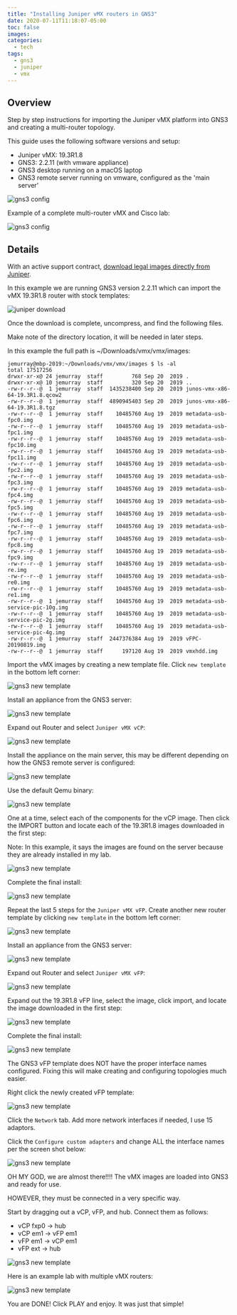 ```yaml
---
title: "Installing Juniper vMX routers in GNS3"
date: 2020-07-11T11:18:07-05:00
toc: false
images:
categories:
  - tech
tags: 
  - gns3
  - juniper
  - vmx
---
```


## Overview

Step by step instructions for importing the Juniper vMX platform into GNS3 and creating a multi-router topology.

This guide uses the following software versions and setup:

- Juniper vMX: 19.3R1.8
- GNS3: 2.2.11 (with vmware appliance)
- GNS3 desktop running on a macOS laptop
- GNS3 remote server running on vmware, configured as the 'main server'

![gns3 config](/images/gns3config.png)

Example of a complete multi-router vMX and Cisco lab:

![gns3 config](/images/gns3fulllabexample.png)

## Details

With an active support contract, [download legal images directly from Juniper](https://support.juniper.net/support/downloads/?p=vmx).

In this example we are running GNS3 version 2.2.11 which can import the vMX 19.3R1.8 router with stock templates:

![juniper download](/images/juniperimagedownload.png)

Once the download is complete, uncompress, and find the following files.  

Make note of the directory location, it will be needed in later steps.

In this example the full path is ~/Downloads/vmx/vmx/images:

```
jemurray@mbp-2019:~/Downloads/vmx/vmx/images $ ls -al
total 17517256
drwxr-xr-x@ 24 jemurray  staff         768 Sep 20  2019 .
drwxr-xr-x@ 10 jemurray  staff         320 Sep 20  2019 ..
-rw-r--r--@  1 jemurray  staff  1435238400 Sep 20  2019 junos-vmx-x86-64-19.3R1.8.qcow2
-rw-r--r--@  1 jemurray  staff  4890945403 Sep 20  2019 junos-vmx-x86-64-19.3R1.8.tgz
-rw-r--r--@  1 jemurray  staff    10485760 Aug 19  2019 metadata-usb-fpc0.img
-rw-r--r--@  1 jemurray  staff    10485760 Aug 19  2019 metadata-usb-fpc1.img
-rw-r--r--@  1 jemurray  staff    10485760 Aug 19  2019 metadata-usb-fpc10.img
-rw-r--r--@  1 jemurray  staff    10485760 Aug 19  2019 metadata-usb-fpc11.img
-rw-r--r--@  1 jemurray  staff    10485760 Aug 19  2019 metadata-usb-fpc2.img
-rw-r--r--@  1 jemurray  staff    10485760 Aug 19  2019 metadata-usb-fpc3.img
-rw-r--r--@  1 jemurray  staff    10485760 Aug 19  2019 metadata-usb-fpc4.img
-rw-r--r--@  1 jemurray  staff    10485760 Aug 19  2019 metadata-usb-fpc5.img
-rw-r--r--@  1 jemurray  staff    10485760 Aug 19  2019 metadata-usb-fpc6.img
-rw-r--r--@  1 jemurray  staff    10485760 Aug 19  2019 metadata-usb-fpc7.img
-rw-r--r--@  1 jemurray  staff    10485760 Aug 19  2019 metadata-usb-fpc8.img
-rw-r--r--@  1 jemurray  staff    10485760 Aug 19  2019 metadata-usb-fpc9.img
-rw-r--r--@  1 jemurray  staff    10485760 Aug 19  2019 metadata-usb-re.img
-rw-r--r--@  1 jemurray  staff    10485760 Aug 19  2019 metadata-usb-re0.img
-rw-r--r--@  1 jemurray  staff    10485760 Aug 19  2019 metadata-usb-re1.img
-rw-r--r--@  1 jemurray  staff    10485760 Aug 19  2019 metadata-usb-service-pic-10g.img
-rw-r--r--@  1 jemurray  staff    10485760 Aug 19  2019 metadata-usb-service-pic-2g.img
-rw-r--r--@  1 jemurray  staff    10485760 Aug 19  2019 metadata-usb-service-pic-4g.img
-rw-r--r--@  1 jemurray  staff  2447376384 Aug 19  2019 vFPC-20190819.img
-rw-r--r--@  1 jemurray  staff      197120 Aug 19  2019 vmxhdd.img
```

Import the vMX images by creating a new template file.  Click `new template` in the bottom left corner:

![gns3 new template](/images/gns3newtemplate.png)

Install an appliance from the GNS3 server:

![gns3 new template](/images/gns3fromserver.png)

Expand out Router and select `Juniper vMX vCP`:

![gns3 new template](/images/gns3routervcp.png)

Install the appliance on the main server, this may be different depending on how the GNS3 remote server is configured:

![gns3 new template](/images/gns3installonmain.png)

Use the default Qemu binary:

![gns3 new template](/images/gns3qemu.png)

One at a time, select each of the components for the vCP image.  Then click the IMPORT button and locate each of the 19.3R1.8 images downloaded in the first step:

Note: In this example, it says the images are found on the server because they are already installed in my lab.

![gns3 new template](/images/gns3import.png)

Complete the final install:

![gns3 new template](/images/gns3yesinstall.png)

Repeat the last 5 steps for the `Juniper vMX vFP`.  Create another new router template by clicking `new template` in the bottom left corner:

![gns3 new template](/images/gns3newtemplate.png)

Install an appliance from the GNS3 server:

![gns3 new template](/images/gns3fromserver.png)

Expand out Router and select `Juniper vMX vFP`:

![gns3 new template](/images/gns3routervfp.png)


Expand out the 19.3R1.8 vFP line, select the image, click import, and locate the image downloaded in the first step:

![gns3 new template](/images/gns3importvfp.png)

Complete the final install:

![gns3 new template](/images/gns3yesinstallvfp.png)

The GNS3 vFP template does NOT have the proper interface names configured.  Fixing this will make creating and configuring topologies much easier.

Right click the newly created vFP template:

![gns3 new template](/images/gns3configuretemplate.png)


Click the `Network` tab.  Add more network interfaces if needed, I use 15 adaptors.

Click the `Configure custom adapters` and change ALL the interface names per the screen shot below:

![gns3 new template](/images/gns3changeintnames.png)


OH MY GOD, we are almost there!!!! The vMX images are loaded into GNS3 and ready for use.   

HOWEVER, they must be connected in a very specific way.

Start by dragging out a vCP, vFP, and hub.  Connect them as follows:

- vCP fxp0 -> hub
- vCP em1 -> vFP em1
- vFP em1 -> vCP em1
- vFP ext -> hub

![gns3 new template](/images/gns3labmxinterconnects.png)

Here is an example lab with multiple vMX routers:

![gns3 new template](/images/gns3fulllabexample.png)


You are DONE!  Click PLAY and enjoy.  It was just that simple!